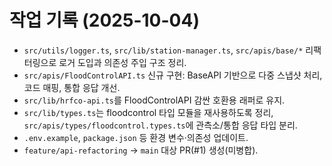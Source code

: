 # 작업 기록 (2025-10-04)

- `src/utils/logger.ts`, `src/lib/station-manager.ts`, `src/apis/base/*` 리팩터링으로 로거 도입과 의존성 주입 구조 정리.
- `src/apis/FloodControlAPI.ts` 신규 구현: BaseAPI 기반으로 다중 스냅샷 처리, 코드 매핑, 통합 응답 개선.
- `src/lib/hrfco-api.ts`를 FloodControlAPI 감싼 호환용 래퍼로 유지.
- `src/lib/types.ts`는 floodcontrol 타입 모듈을 재사용하도록 정리, `src/apis/types/floodcontrol.types.ts`에 관측소/통합 응답 타입 분리.
- `.env.example`, `package.json` 등 환경 변수·의존성 업데이트.
- `feature/api-refactoring` → `main` 대상 PR(#1) 생성(미병합).
